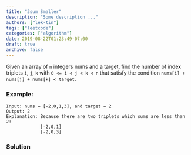 ```yaml
---
title: "3sum Smaller"
description: "Some description ..."
authors: ["lek-tin"]
tags: ["leetcode"]
categories: ["algorithm"]
date: 2019-08-22T01:23:49-07:00
draft: true
archive: false
---
```

Given an array of `n` integers nums and a target, find the number of index triplets `i`, `j`, `k` with `0 <= i < j < k < n` that satisfy the condition `nums[i] + nums[j] + nums[k] < target`.

### Example:
```
Input: nums = [-2,0,1,3], and target = 2
Output: 2 
Explanation: Because there are two triplets which sums are less than 2:
             [-2,0,1]
             [-2,0,3]
```
### Solution
```python
```